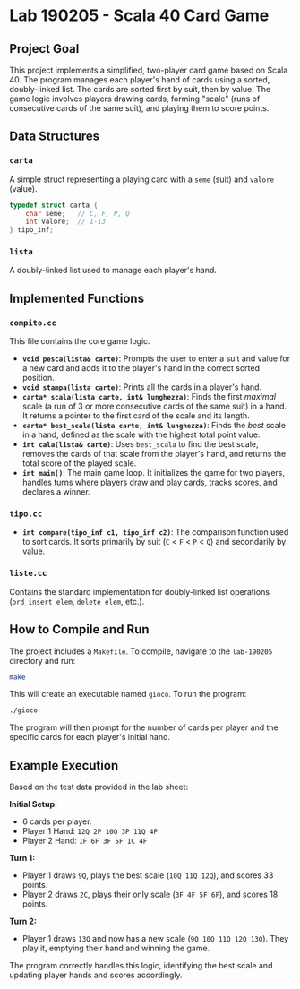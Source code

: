 # Lab 190205 - Scala 40 Card Game

## Project Goal
This project implements a simplified, two-player card game based on Scala 40. The program manages each player's hand of cards using a sorted, doubly-linked list. The cards are sorted first by suit, then by value. The game logic involves players drawing cards, forming "scale" (runs of consecutive cards of the same suit), and playing them to score points.

## Data Structures

### `carta`
A simple struct representing a playing card with a `seme` (suit) and `valore` (value).
```cpp
typedef struct carta {
    char seme;   // C, F, P, Q
    int valore;  // 1-13
} tipo_inf;
```

### `lista`
A doubly-linked list used to manage each player's hand.

## Implemented Functions

### `compito.cc`
This file contains the core game logic.

*   **`void pesca(lista& carte)`**: Prompts the user to enter a suit and value for a new card and adds it to the player's hand in the correct sorted position.
*   **`void stampa(lista carte)`**: Prints all the cards in a player's hand.
*   **`carta* scala(lista carte, int& lunghezza)`**: Finds the first *maximal* scale (a run of 3 or more consecutive cards of the same suit) in a hand. It returns a pointer to the first card of the scale and its length.
*   **`carta* best_scala(lista carte, int& lunghezza)`**: Finds the *best* scale in a hand, defined as the scale with the highest total point value.
*   **`int cala(lista& carte)`**: Uses `best_scala` to find the best scale, removes the cards of that scale from the player's hand, and returns the total score of the played scale.
*   **`int main()`**: The main game loop. It initializes the game for two players, handles turns where players draw and play cards, tracks scores, and declares a winner.

### `tipo.cc`
*   **`int compare(tipo_inf c1, tipo_inf c2)`**: The comparison function used to sort cards. It sorts primarily by suit (`C` < `F` < `P` < `Q`) and secondarily by value.

### `liste.cc`
Contains the standard implementation for doubly-linked list operations (`ord_insert_elem`, `delete_elem`, etc.).

## How to Compile and Run
The project includes a `Makefile`. To compile, navigate to the `lab-190205` directory and run:
```sh
make
```
This will create an executable named `gioco`. To run the program:
```sh
./gioco
```
The program will then prompt for the number of cards per player and the specific cards for each player's initial hand.

## Example Execution

Based on the test data provided in the lab sheet:

**Initial Setup:**
- 6 cards per player.
- Player 1 Hand: `12Q 2P 10Q 3P 11Q 4P`
- Player 2 Hand: `1F 6F 3F 5F 1C 4F`

**Turn 1:**
- Player 1 draws `9Q`, plays the best scale (`10Q 11Q 12Q`), and scores 33 points.
- Player 2 draws `2C`, plays their only scale (`3F 4F 5F 6F`), and scores 18 points.

**Turn 2:**
- Player 1 draws `13Q` and now has a new scale (`9Q 10Q 11Q 12Q 13Q`). They play it, emptying their hand and winning the game.

The program correctly handles this logic, identifying the best scale and updating player hands and scores accordingly. 